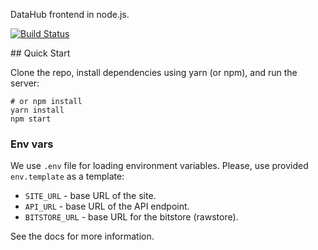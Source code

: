 DataHub frontend in node.js.

[![Build Status](https://travis-ci.org/datahq/datahub-frontend.svg?branch=master)](https://travis-ci.org/datahq/datahub-frontend)

## Quick Start

Clone the repo, install dependencies using yarn (or npm), and run the server:

```
# or npm install
yarn install
npm start
```

### Env vars

We use `.env` file for loading environment variables. Please, use provided `env.template` as a template:

* `SITE_URL` - base URL of the site.
* `API_URL` - base URL of the API endpoint.
* `BITSTORE_URL` - base URL for the bitstore (rawstore).

See the docs for more information.
